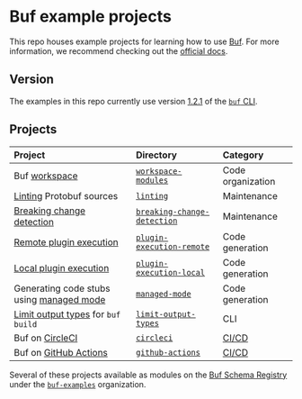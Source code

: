 # Buf example projects

This repo houses example projects for learning how to use [Buf]. For more information, we recommend checking out the [official docs][docs].

## Version

The examples in this repo currently use version [1.2.1][version] of the [`buf` CLI][cli].

## Projects

Project | Directory | Category
:-------|:----------|:--------
Buf [workspace] | [`workspace-modules`](./workspace) | Code organization
[Linting][lint] Protobuf sources | [`linting`](./linting) | Maintenance
[Breaking change detection][breaking] | [`breaking-change-detection`](./breaking-change-detection) | Maintenance
[Remote plugin execution][remote] | [`plugin-execution-remote`](./plugin-execution-remote) | Code generation 
[Local plugin execution][plugin] | [`plugin-execution-local`](./plugin-execution-local) | Code generation
Generating code stubs using [managed mode][managed] | [`managed-mode`](./managed-mode/) | Code generation
[Limit output types][limit-types] for `buf build` | [`limit-output-types`](./limit-output-types) | CLI
Buf on [CircleCI] | [`circleci`](./circleci) | [CI/CD][ci]
Buf on [GitHub Actions][actions] | [`github-actions`](./github-actions) | [CI/CD][ci]

Several of these projects available as modules on the [Buf Schema Registry][bsr] under the
[`buf-examples`][bsr-org] organization.

[actions]: https://docs.github.com/actions
[breaking]: https://docs.buf.build/breaking
[bsr]: https://docs.buf.build/bsr
[bsr-org]: https://buf.build/buf-examples
[buf]: https://buf.build
[ci]: https://docs.buf.build/ci-cd
[circleci]: https://circleci.com
[cli]: https://github.com/bufbuild/buf
[docs]: https://docs.buf.build
[limit-types]: https://docs.buf.build/build/usage#limit-to-specific-types
[lint]: https://docs.buf.build/lint
[managed]: https://docs.buf.build/generate/managed-mode
[modules]: https://docs.buf.build/bsr/overview#modules
[plugin]: https://docs.buf.build/bsr/remote-generation/concepts#plugins
[remote]: https://docs.buf.build/bsr/remote-generation/remote-plugin-execution
[version]: https://github.com/bufbuild/buf/releases/tag/v1.2.1
[workspace]: https://docs.buf.build/reference/workspaces
